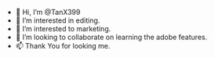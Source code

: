 - 👋 Hi, I’m @TanX399
- 👀 I’m interested in editing.
- 🌱 I’m interested to marketing.
- 💞️ I’m looking to collaborate on learning the adobe features.
- 📫 Thank You for looking me.

<!---
TanX399/TanX399 is a ✨ special ✨ repository because its `README.md` (this file) appears on your GitHub profile.
You can click the Preview link to take a look at your changes.
--->
